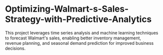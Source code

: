# Optimizing-Walmart-s-Sales-Strategy-with-Predictive-Analytics
This project leverages time series analysis and machine learning techniques to forecast Walmart's sales, enabling better inventory management, revenue planning, and seasonal demand prediction for improved business decisions.

